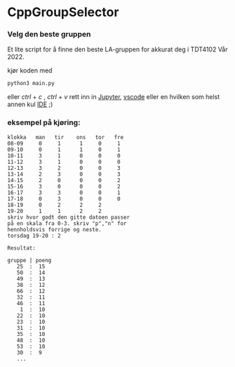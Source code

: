 # CppGroupSelector
### Velg den beste gruppen
Et lite script for å finne den beste LA-gruppen for akkurat deg i TDT4102 Vår 2022.

kjør koden med
```bash
python3 main.py
```
eller *ctrl* + *c* , *ctrl* + *v* rett inn in [Jupyter](https://jupyter.org/install), [vscode](https://code.visualstudio.com/) eller en hvilken som helst annen kul [IDE](https://www.vim.org/) ;)
### eksempel på kjøring:
```
klokka   man   tir    ons   tor   fre  
08-09     0     1      1     0     1   
09-10     0     1      1     0     1   
10-11     3     1      0     0     0   
11-12     3     1      0     0     0   
12-13     3     2      0     0     3   
13-14     2     3      0     0     3   
14-15     2     0      0     0     2   
15-16     3     0      0     0     2   
16-17     3     3      0     0     1   
17-18     0     3      0     0     0   
18-19     0     2      2     2
19-20     1     1      2     2 
skriv hvor godt den gitte datoen passer
på en skala fra 0-3. skriv "p","n" for 
hennholdsvis forrige og neste.
torsdag 19-20 : 2

Resultat:

gruppe | poeng
   25  :  15  
   50  :  14  
   49  :  13  
   38  :  12  
   66  :  12  
   32  :  11  
   46  :  11  
    1  :  10  
   22  :  10  
   23  :  10  
   31  :  10  
   35  :  10  
   48  :  10  
   53  :  10  
   30  :  9   
   ...
```